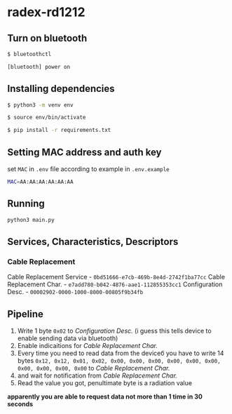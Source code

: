 # radex-rd1212

## Turn on bluetooth
```zsh
$ bluetoothctl

[bluetooth] power on
```

## Installing dependencies
```zsh
$ python3 -m venv env

$ source env/bin/activate

$ pip install -r requirements.txt
```

## Setting MAC address and auth key
set `MAC` in `.env` file according to example in `.env.example`
```zsh
MAC=AA:AA:AA:AA:AA:AA
```

## Running
```zsh
python3 main.py
```

## Services, Characteristics, Descriptors
### Cable Replacement
Cable Replacement Service - `0bd51666-e7cb-469b-8e4d-2742f1ba77cc`
Cable Replacement Char. - `e7add780-b042-4876-aae1-112855353cc1`
Configuration Desc. - `00002902-0000-1000-8000-00805f9b34fb`

## Pipeline
1. Write 1 byte `0x02` to *Configuration Desc.* (i guess this tells device to enable sending data via bluetooth)
2. Enable indicaitions for *Cable Replacement Char.*
3. Every time you need to read data from the deviceб you have to write 14 bytes `0x12, 0x12, 0x01, 0x02, 0x00, 0x00, 0x00, 0x00, 0x00, 0x00, 0x00, 0x00, 0x00, 0x00` to *Cable Replacement Char.*
4. and wait for notification from *Cable Replacement Char.*
5. Read the value you got, penultimate byte is a radiation value

**apparently you are able to request data not more than 1 time in 30 seconds**